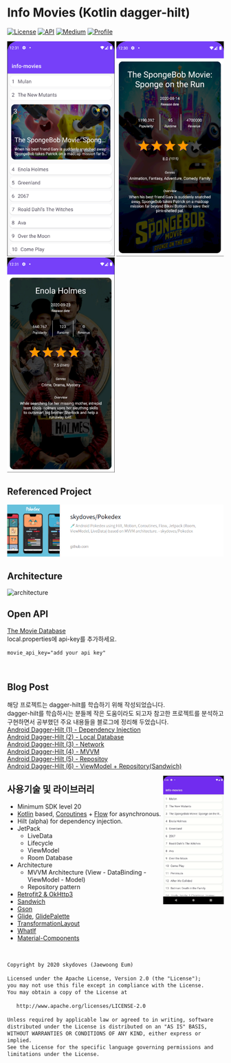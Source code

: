 <h1 align="left">Info Movies (Kotlin dagger-hilt)</h1>

<p align="left">
  <a href="https://opensource.org/licenses/Apache-2.0"><img alt="License" src="https://img.shields.io/badge/License-Apache%202.0-blue.svg"/></a>
  <a href="https://android-arsenal.com/api?level=20"><img alt="API" src="https://img.shields.io/badge/API-20%2B-brightgreen.svg?style=flat"/></a>
  <a href="https://jroomstudio.tistory.com/"><img alt="Medium" src="https://img.shields.io/badge/blog-tistory-green"/></a>
  <a href="https://github.com/jrooms"><img alt="Profile" src="https://img.shields.io/badge/github-jrooms-orange?logo=github&logoColor=white"/></a> 
</p>

<p align="left">  
<img src="/readme/info_01.png" width="250" height="500"/>
<img src="/readme/info_02.png" width="250" height="500"/>
<img src="/readme/info_03.png" width="250" height="500"/>
</p>

## Referenced Project
<p align="left">
  <a href="https://github.com/skydoves/Pokedex"><img alt="Pokedex" src="/readme/pokedex.png"/></a>
</p>   

## Architecture
![architecture](https://developer.android.com/codelabs/android-room-with-a-view-kotlin/img/a7da8f5ea91bac52.png)
</br>

## Open API 
[The Movie Database](https://www.themoviedb.org/)    
local.properties에 api-key를 추가하세요.    
```
movie_api_key="add your api key"
```
</br>

## Blog Post
해당 프로젝트는 dagger-hilt를 학습하기 위해 작성되었습니다.   
dagger-hilt를 학습하시는 분들께 작은 도움이라도 되고자 참고한 프로젝트를 분석하고 구현하면서 공부했던 주요 내용들을 블로그에 정리해 두었습니다.   
[Android Dagger-Hilt (1) - Dependency Injection](https://jroomstudio.tistory.com/47?category=437501)    
[Android Dagger-Hilt (2) - Local Database](https://jroomstudio.tistory.com/48?category=437501)    
[Android Dagger-Hilt (3) - Network](https://jroomstudio.tistory.com/53?category=437501)    
[Android Dagger-Hilt (4) - MVVM](https://jroomstudio.tistory.com/55?category=437501)    
[Android Dagger-Hilt (5) - Repositoy](https://jroomstudio.tistory.com/56?category=437501)    
[Android Dagger-Hilt (6) - ViewModel + Repository(Sandwich)](https://jroomstudio.tistory.com/58?category=437501)
</br>

<img src="/readme/info_04.gif" align="right" width="28%"/>

## 사용기술 및 라이브러리
- Minimum SDK level 20
- [Kotlin](https://kotlinlang.org/) based, [Coroutines](https://github.com/Kotlin/kotlinx.coroutines) + [Flow](https://kotlin.github.io/kotlinx.coroutines/kotlinx-coroutines-core/kotlinx.coroutines.flow/) for asynchronous.
- Hilt (alpha) for dependency injection.
- JetPack
  - LiveData
  - Lifecycle
  - ViewModel
  - Room Database
- Architecture
  - MVVM Architecture (View - DataBinding - ViewModel - Model)
  - Repository pattern
- [Retrofit2 & OkHttp3](https://github.com/square/retrofit)
- [Sandwich](https://github.com/skydoves/Sandwich)
- [Gson](https://github.com/google/gson)
- [Glide](https://github.com/bumptech/glide), [GlidePalette](https://github.com/florent37/GlidePalette)
- [TransformationLayout](https://github.com/skydoves/transformationlayout)
- [WhatIf](https://github.com/skydoves/whatif)
- [Material-Components](https://github.com/material-components/material-components-android)
</br>

```
Copyright by 2020 skydoves (Jaewoong Eum)

Licensed under the Apache License, Version 2.0 (the "License");
you may not use this file except in compliance with the License.
You may obtain a copy of the License at

   http://www.apache.org/licenses/LICENSE-2.0

Unless required by applicable law or agreed to in writing, software
distributed under the License is distributed on an "AS IS" BASIS,
WITHOUT WARRANTIES OR CONDITIONS OF ANY KIND, either express or implied.
See the License for the specific language governing permissions and
limitations under the License.
```
